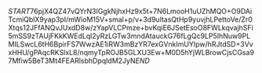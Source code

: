 $START$76pjX4QZ47vQYrN3IGgkNjhxHz9x5t+7N6LmooH1uUZhMQO+O9DAiTcmiQblX9yap3pI/mWioM15V+smal+p/v+3d9ultasQtHp9yuvjhLPettoVe/Zr0Xtqs12JFfANQvJUxdD8w/zYapVLCPmze+bvKqiE6JSetEsoO8FWLkqvajhSFi5mSS9zTAUjFKkKWEdLql2yRzLGTw3mndAtauckG76fLgQc9LP5IhNuw9PLMILSwcL6tH6BpirFS7WwzAE1iRW3mBzYR7exGVnkImUYIpw/hRJtdSD+3VvxHHU/gPAqcRKSlxL8/nqmyTpROJB5GLXU3Ew+M0D5hYjWLBrowCjsCGsa97Mfiw5BeT3Mt4FEARlsbhDpqIdM2JyN$END$